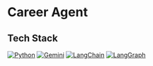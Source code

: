 # Career Agent

## Tech Stack

[![Python](https://img.shields.io/badge/Python-3776AB?style=for-the-badge&logo=python&logoColor=white)](https://www.python.org/)
[![Gemini](https://img.shields.io/badge/Gemini-4285F4?style=for-the-badge&logo=google&logoColor=white)](https://deepmind.google/technologies/gemini/)
[![LangChain](https://img.shields.io/badge/🦜_LangChain-2C8EBB?style=for-the-badge&logo=chainlink&logoColor=white)](https://www.langchain.com/)
[![LangGraph](https://img.shields.io/badge/📊_LangGraph-2C8EBB?style=for-the-badge&logo=graphql&logoColor=white)](https://python.langchain.com/docs/langgraph)
